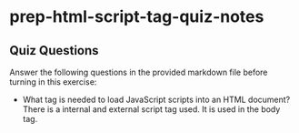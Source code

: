 # prep-html-script-tag-quiz-notes

## Quiz Questions

Answer the following questions in the provided markdown file before turning in this exercise:

- What tag is needed to load JavaScript scripts into an HTML document?
  There is a internal and external script tag used. It is used in the body tag. <script> <script src>

- How do you use a script tag to write JavaScript directly in the HTML document?
  The script tag is written between the <head> and <body> tag. This allows the HTMl to load before the script is loaded.

- How do you use a script tag to load an external JavaScript file?
  The src attribute of the <script> tag specifies the URL of a external JavaScript file.

## Notes

All student notes should be written here.

How to write `Code Examples` in markdown

for JS:

```javascript
const data = 'Howdy';
```

for HTML:

```html
<div>
  <p>This is text content</p>
</div>
```

for CSS:

```css
div {
  width: 100%;
}
```
